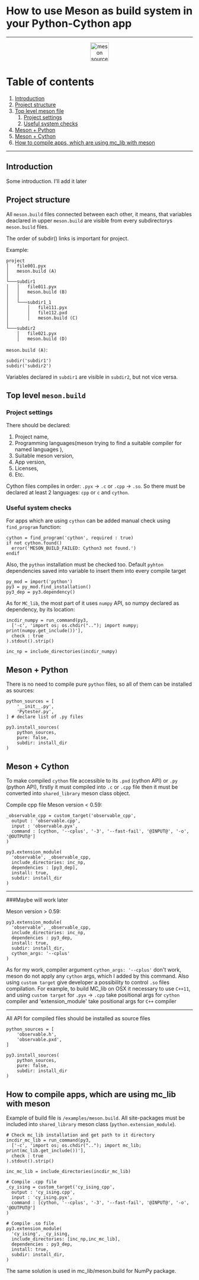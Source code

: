 # How to use Meson as build system in your Python-Cython app

----------

<p align="center">
    <a href="https://mesonbuild.com/index.html">
    <img width="50" 
         height="50" 
         src="https://mesonbuild.com/assets/images/meson_logo.png" alt="meson source">
    </a>
</p>

# Table of contents

1. [Introduction](#introduction)
2. [Project structure](#paragraph1)
3. [Top level meson file](#paragraph2)
    1. [Project settings](#subparagraph21)
    2. [Useful system checks](#subparagraph22)
4. [Meson + Python](#paragraph3)
5. [Meson + Cython](#paragraph4)
5. [How to compile apps, which are using mc_lib with meson](#paragraph5)

---------
## <a name="introduction"></a> Introduction 

Some introduction. I'll add it later


## <a name="paragraph1"></a> Project structure 

All `meson.build` files connected between each other, it means,
that variables deaclared in upper `meson.build` are visible
from every subdirectorys `meson.build` files.

The order of subdir() links is important for project. 

Example:
```
project
│   file001.pyx
│   meson.build (A) 
│   
└───subdir1
│   │   file011.pyx
│   │   meson.build (B)
│   │
│   └───subdir1_1
│       │   file111.pyx
│       │   file112.pxd
│       │   meson.build (C)
│   
└───subdir2
    │   file021.pyx
    │   meson.build (D)
```

`meson.build (A)`:

```meson
subdir('subdir1')
subdir('subdir2')
```
Variables declared in `subdir1` are visible in `subdir2`, but not vice versa.


## <a name="paragraph2"></a> Top level `meson.build`


### <a name="subparagraph21"></a> Project settings 
There should be declared:
1. Project name,
2. Programming languages(meson trying to find a suitable compiler for named languages ),
3. Suitable meson version,
4. App version,
5. Licenses,
6. Etc.

Cython files compiles in order: `.pyx` &rarr; `.c` or `.cpp` &rarr; `.so`.
So there must be declared at least 2 languages: `cpp` or `c` and `cython`.


### <a name="subparagraph22"></a> Useful system checks 
For apps which are using `cython` can be added manual check
using `find_program` function:
```meson
cython = find_program('cython', required : true)
if not cython.found()
  error('MESON_BUILD_FAILED: Cython3 not found.')
endif
```

Also, the `python` installation must be checked too. 
Default `pyhton` dependencies saved into variable
to insert them into every compile target
```meson
py_mod = import('python')
py3 = py_mod.find_installation()
py3_dep = py3.dependency()
```
As for `MC_lib`, the most part of it uses `numpy` API,
so numpy declared as dependency, by its location:
```meson
incdir_numpy = run_command(py3,
  ['-c', 'import os; os.chdir(".."); import numpy; print(numpy.get_include())'],
  check : true
).stdout().strip()

inc_np = include_directories(incdir_numpy)
```


## <a name="paragraph3"></a> Meson + Python 
There is no need to compile pure `python` files,
so all of them can be installed as sources:
```meson
python_sources = [
    '__init__.py',
    'Pytester.py',
] # declare list of .py files

py3.install_sources(
    python_sources,
    pure: false,
    subdir: install_dir
)
```


## <a name="paragraph4"></a> Meson + Cython 
To make compiled `cython` file accessible
to its `.pxd` (cython API) or `.py` (python API), firstly
it must compiled into `.c` or `.cpp` file then 
it must be converted into `shared_library` meson class object.

Compile cpp file
Meson version < 0.59:
```meson
_observable_cpp = custom_target('observable_cpp',
  output : 'observable.cpp',
  input : 'observable.pyx',
  command : [cython, '--cplus', '-3', '--fast-fail', '@INPUT@', '-o', '@OUTPUT@']
)

py3.extension_module(
  'observable', _observable_cpp,
  include_directories: inc_np,
  dependencies : [py3_dep],
  install: true,
  subdir: install_dir
)
```
---------

###Maybe will work later

Meson version > 0.59:

```meson
py3.extension_module(
  'observable', _observable_cpp,
  include_directories: inc_np,
  dependencies : py3_dep,
  install: true,
  subdir: install_dir,
  cython_args: '--cplus'
)
```

As for my work, compiler argument  `cython_args: '--cplus'`
don't work, meson do not apply any `cython` args, which I added
by this command. Also using `custom target` give developer a possibility
to control `.so` files compilation. For example, to build 
MC_lib on OSX it necessary to use `C++11`, and using `custom target`
for `.pyx` &rarr; `.cpp` take positional args for `cython` compiler and
'extension_module' take positional args for `C++` compiler

------

All API for compiled files should be installed as source files
```meson
python_sources = [
    'observable.h',
    'observable.pxd',
]

py3.install_sources(
    python_sources,
    pure: false,
    subdir: install_dir
)
```

## <a name="paragraph4"></a> How to compile apps, which are using mc_lib with meson

Example of build file is  `/examples/meson.build`. All site-packages must be included
into `shared_library` meson class (`python.extension_module`).

```meson
# Check mc_lib installation and get path to it directory
incdir_mc_lib = run_command(py3,
  ['-c', 'import os; os.chdir(".."); import mc_lib; print(mc_lib.get_include())'],
  check : true
).stdout().strip()

inc_mc_lib = include_directories(incdir_mc_lib)

# Compile .cpp file
_cy_ising = custom_target('cy_ising_cpp',
  output : 'cy_ising.cpp',
  input : 'cy_ising.pyx',
  command : [cython, '--cplus', '-3', '--fast-fail', '@INPUT@', '-o', '@OUTPUT@']
)

# Compile .so file
py3.extension_module(
  'cy_ising', _cy_ising,
  include_directories: [inc_np,inc_mc_lib],
  dependencies : py3_dep,
  install: true,
  subdir: install_dir,
)
```

The same solution is used in mc_lib/meson.build for NumPy package.